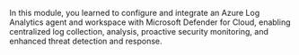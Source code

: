 In this module, you learned to configure and integrate an Azure Log Analytics agent and workspace with Microsoft Defender for Cloud, enabling centralized log collection, analysis, proactive security monitoring, and enhanced threat detection and response.
